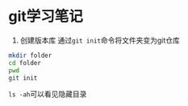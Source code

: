# git学习笔记

1. 创建版本库
通过`git init`命令将文件夹变为git仓库
```bash
mkdir folder
cd folder
pwd
git init
```
`ls -ah`可以看见隐藏目录
